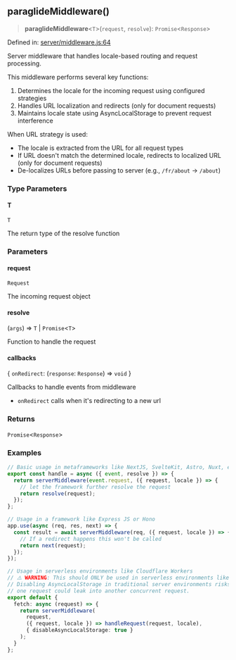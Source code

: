 ## paraglideMiddleware()

> **paraglideMiddleware**\<`T`\>(`request`, `resolve`): `Promise`\<`Response`\>

Defined in: [server/middleware.js:64](https://github.com/opral/monorepo/tree/main/inlang/packages/paraglide/paraglide-js/src/compiler/server/middleware.js)

Server middleware that handles locale-based routing and request processing.

This middleware performs several key functions:

1. Determines the locale for the incoming request using configured strategies
2. Handles URL localization and redirects (only for document requests)
3. Maintains locale state using AsyncLocalStorage to prevent request interference

When URL strategy is used:

- The locale is extracted from the URL for all request types
- If URL doesn't match the determined locale, redirects to localized URL (only for document requests)
- De-localizes URLs before passing to server (e.g., `/fr/about` → `/about`)

### Type Parameters

#### T

`T`

The return type of the resolve function

### Parameters

#### request

`Request`

The incoming request object

#### resolve

(`args`) => `T` \| `Promise`\<`T`\>

Function to handle the request

#### callbacks

{ `onRedirect`: (`response`: `Response`) => `void` }

Callbacks to handle events from middleware
- `onRedirect` calls when it's redirecting to a new url

### Returns

`Promise`\<`Response`\>

### Examples

```typescript
// Basic usage in metaframeworks like NextJS, SvelteKit, Astro, Nuxt, etc.
export const handle = async ({ event, resolve }) => {
  return serverMiddleware(event.request, ({ request, locale }) => {
    // let the framework further resolve the request
    return resolve(request);
  });
};
```

```typescript
// Usage in a framework like Express JS or Hono
app.use(async (req, res, next) => {
  const result = await serverMiddleware(req, ({ request, locale }) => {
    // If a redirect happens this won't be called
    return next(request);
  });
});
```

```typescript
// Usage in serverless environments like Cloudflare Workers
// ⚠️ WARNING: This should ONLY be used in serverless environments like Cloudflare Workers.
// Disabling AsyncLocalStorage in traditional server environments risks cross-request pollution where state from
// one request could leak into another concurrent request.
export default {
  fetch: async (request) => {
    return serverMiddleware(
      request,
      ({ request, locale }) => handleRequest(request, locale),
      { disableAsyncLocalStorage: true }
    );
  }
};
```

